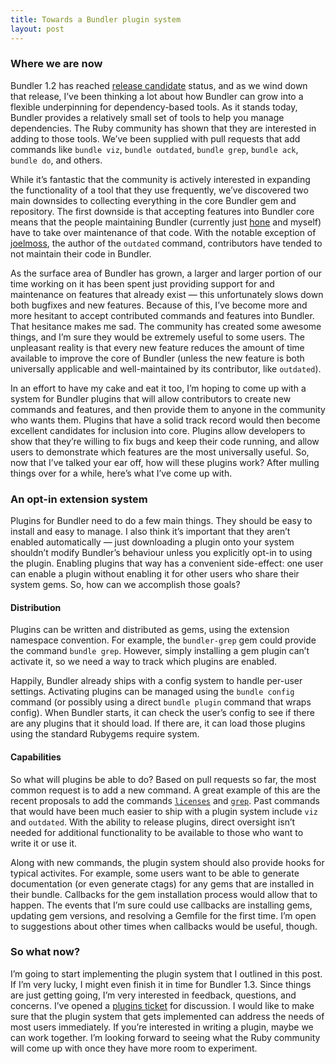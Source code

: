 ```yaml
---
title: Towards a Bundler plugin system
layout: post
---
```


### Where we are now

Bundler 1.2 has reached [release candidate][rc] status, and as we wind down that release, I’ve been thinking a lot about how Bundler can grow into a flexible underpinning for dependency-based tools. As it stands today, Bundler provides a relatively small set of tools to help you manage dependencies. The Ruby community has shown that they are interested in adding to those tools. We’ve been supplied with pull requests that add commands like `bundle viz`, `bundle outdated`, `bundle grep`, `bundle ack`, `bundle do`, and others.

While it’s fantastic that the community is actively interested in expanding the functionality of a tool that they use frequently, we’ve discovered two main downsides to collecting everything in the core Bundler gem and repository. The first downside is that accepting features into Bundler core means that the people maintaining Bundler (currently just [hone][hone] and myself) have to take over maintenance of that code. With the notable exception of [joelmoss][joelmoss], the author of the `outdated` command, contributors have tended to not maintain their code in Bundler.

As the surface area of Bundler has grown, a larger and larger portion of our time working on it has been spent just providing support for and maintenance on features that already exist — this unfortunately slows down both bugfixes and new features. Because of this, I’ve become more and more hesitant to accept contributed commands and features into Bundler. That hesitance makes me sad. The community has created some awesome things, and I’m sure they would be extremely useful to some users. The unpleasant reality is that every new feature reduces the amount of time available to improve the core of Bundler (unless the new feature is both universally applicable and well-maintained by its contributor, like `outdated`).

In an effort to have my cake and eat it too, I’m hoping to come up with a system for Bundler plugins that will allow contributors to create new commands and features, and then provide them to anyone in the community who wants them. Plugins that have a solid track record would then become excellent candidates for inclusion into core. Plugins allow developers to show that they’re willing to fix bugs and keep their code running, and allow users to demonstrate which features are the most universally useful. So, now that I’ve talked your ear off, how will these plugins work? After mulling things over for a while, here’s what I’ve come up with.

### An opt-in extension system

Plugins for Bundler need to do a few main things. They should be easy to install and easy to manage. I also think it’s important that they aren’t enabled automatically — just downloading a plugin onto your system shouldn’t modify Bundler’s behaviour unless you explicitly opt-in to using the plugin. Enabling plugins that way has a convenient side-effect: one user can enable a plugin without enabling it for other users who share their system gems. So, how can we accomplish those goals?

#### Distribution

Plugins can be written and distributed as gems, using the extension namespace convention. For example, the `bundler-grep` gem could provide the command `bundle grep`. However, simply installing a gem plugin can’t activate it, so we need a way to track which plugins are enabled.

Happily, Bundler already ships with a config system to handle per-user settings. Activating plugins can be managed using the `bundle config` command (or possibly using a direct `bundle plugin` command that wraps config). When Bundler starts, it can check the user’s config to see if there are any plugins that it should load. If there are, it can load those plugins using the standard Rubygems require system.

#### Capabilities

So what will plugins be able to do? Based on pull requests so far, the most common request is to add a new command. A great example of this are the recent proposals to add the commands [`licenses`][license] and [`grep`][grep]. Past commands that would have been much easier to ship with a plugin system include `viz` and `outdated`. With the ability to release plugins, direct oversight isn’t needed for additional functionality to be available to those who want to write it or use it.

Along with new commands, the plugin system should also provide hooks for typical activites. For example, some users want to be able to generate documentation (or even generate ctags) for any gems that are installed in their bundle. Callbacks for the gem installation process would allow that to happen. The events that I’m sure could use callbacks are installing gems, updating gem versions, and resolving a Gemfile for the first time. I’m open to suggestions about other times when callbacks would be useful, though.

### So what now?

I’m going to start implementing the plugin system that I outlined in this post. If I’m very lucky, I might even finish it in time for Bundler 1.3. Since things are just getting going, I’m very interested in feedback, questions, and concerns. I’ve opened a [plugins ticket][ticket] for discussion. I would like to make sure that the plugin system that gets implemented can address the needs of most users immediately. If you’re interested in writing a plugin, maybe we can work together. I’m looking forward to seeing what the Ruby community will come up with once they have more room to experiment.

[rc]: https://github.com/carlhuda/bundler/blob/4f022aa998ee642c61740f1a011798aaf3a05cc7/CHANGELOG.md#120rc-jul-17-2012
[hone]: http://github.com/hone
[joelmoss]: http://github.com/joelmoss
[license]: https://github.com/carlhuda/bundler/pull/1898
[grep]: https://github.com/carlhuda/bundler/pull/2024
[ticket]: https://github.com/carlhuda/bundler/issues/1945